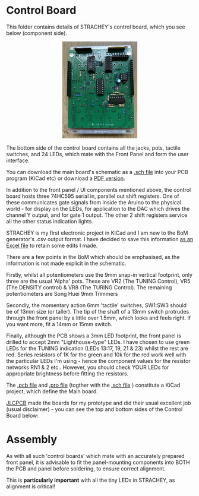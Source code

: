 # Control Board

This folder contains details of STRACHEY's control board, which you see below (component side).

<p width=100%, align="center">
<img width=40%, src="https://github.com/m0xpd/STRACHEY/blob/main/Hardware/Control/Graphics/STRACHEY%20Control%20Board%20Component%20Side%20Populated.jpg".  
</p>

The bottom side of the control board contains all the jacks, pots, tactile switches, and 24 LEDs, which mate with the Front Panel and form the user interface.

You can download the main board's schematic as a [.sch file](https://github.com/m0xpd/STRACHEY/blob/main/Hardware/Control/control%20board.kicad_sch) into your PCB program (KiCad etc) or download a [PDF version](https://github.com/m0xpd/STRACHEY/blob/main/Hardware/Control/control%20board%20schematic.pdf).

In addition to the front panel / UI components mentioned above, the control board hosts three 74HC595 serial in, parallel out shift registers. One of these communicates gate signals from inside the Aruino to the physical world - for display on the LEDs, for application to the DAC which drives the channel Y output, and for gate 1 output. The other 2 shift registers service all the other status indication lights.

STRACHEY is my first electronic project in KiCad and I am new to the BoM generator's .csv output format. I have decided to save this information [as an Excel file](https://github.com/m0xpd/STRACHEY/blob/main/Hardware/Control/Strachey%20Control%20Board%20BoM.xlsx) to retain some edits I made. 

There are a few points in the BoM which should be emphasised, as the information is not made explicit in the schematic.

Firstly, whilst all potentiometers use the 9mm snap-in vertical footprint, only three are the usual 'Alpha' pots. These are VR2 (The TUNING Control), VR5 (The DENSITY control) & VR8 (The TURING Control). The remaining potentiometers are Song Huei 9mm Trimmers

Secondly, the momentary action 6mm 'tactile' switches, SW1:SW3 should be of 13mm size (or taller). The tip of the shaft of a 13mm switch protrudes through the front panel by a little over 1.5mm, which looks and feels right. If you want more, fit a 14mm or 15mm switch.

Finally, although the PCB shows a 3mm LED footprint, the front panel is drilled to accept 2mm "Lighthouse-type" LEDs. I have chosen to use green LEDs for the TUNING indication (LEDs 13:17, 19, 21 & 23) whilst the rest are red. Series resistors of 1K for the green and 10k for the red work well with the particular LEDs I'm using - hence the component values for the resistor networks RN1 & 2 etc.. However, you should check YOUR LEDs for appropriate brightness before fitting the resistors. 

The [.pcb file](https://github.com/m0xpd/STRACHEY/blob/main/Hardware/Control/control%20board.kicad_pcb) and [.pro file](https://github.com/m0xpd/STRACHEY/blob/main/Hardware/Control/control%20board.kicad_pro) (togther with the [.sch file](https://github.com/m0xpd/STRACHEY/blob/main/Hardware/Control/control%20board.kicad_sch) ) constitute a KiCad project, which define the Main board. 

[JLCPCB](https://jlcpcb.com) made the boards for my prototype and did their usual excellent job (usual disclaimer) - you can see the top and bottom sides of the Control Board below:

# Assembly

As with all such 'control boards' which mate with an accurately prepared front panel, it is advisable to fit the panel-mounting components into BOTH the PCB and panel before soldering, to ensure correct alignment. 

This is **particularly important** with all the tiny LEDs in STRACHEY, as alignment is critical!
